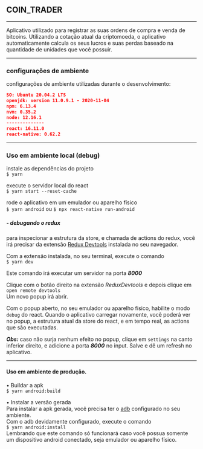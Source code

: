 ## COIN_TRADER

----
Aplicativo utilizado para registrar as suas ordens de compra e venda de bitcoins. Utilizando a cotação atual da criptomoeda, o aplicativo automaticamente calcula os seus lucros e suas perdas baseado na quantidade de unidades que você possuir.

---

### configurações de ambiente
configurações de ambiente utilizadas durante o desenvolvimento:
```json
SO: Ubuntu 20.04.2 LTS
openjdk: version 11.0.9.1 - 2020-11-04
npm: 6.13.4
nvm: 0.35.2
node: 12.16.1
--------------
react: 16.11.0 
react-native: 0.62.2 
```
 
 ---
### Uso em ambiente local (debug)
instale as dependências do projeto <br />
`` $ yarn ``
 
execute o servidor local do react <br />
`` $ yarn start --reset-cache ``

rode o aplicativo em um emulador ou aparelho físico <br />
`` $ yarn android `` ou `` $ npx react-native run-android ``

##### - debugando o redux
para inspecionar a estrutura da store, e chamada de actions do redux, você irá precisar da extensão [Redux Devtools](https://addons.mozilla.org/pt-BR/firefox/addon/reduxdevtools/) instalada no seu navegador.

Com a extensão instalada, no seu terminal, execute o comando <br />
``$ yarn dev `` 


Este comando irá executar um servidor na porta **_8000_** 

Clique com o botão direito na extensão _ReduxDevtools_ e depois clique em ``open remote devtools`` <br/>
Um novo popup irá abrir.

Com o popup aberto, no seu emulador ou aparelho fisico, habilite o modo ``debug`` do react.
Quando o aplicativo carregar novamente, você poderá ver no popup, a estrutura atual da store do react, e em tempo real, as actions que são executadas.

**_Obs:_** caso não surja nenhum efeito no popup, clique em `settings` na canto inferior direito, e adicione a porta **_8000_** no input. Salve e dê um refresh no aplicativo. 

---

#### Uso em ambiente de produção.
• Buildar a apk <br/>
``$ yarn android:build``

• Instalar a versão gerada <br/>
Para instalar a apk gerada, você precisa ter o [adb](https://developer.android.com/studio/command-line/adb?hl=pt-br) configurado no seu ambiente. <br/>
Com o adb devidamente configurado, execute o comando <br/>
``$ yarn android:install `` <br/>
Lembrando que este comando só funcionará caso você possua somente um dispositivo android conectado, seja emulador ou aparelho físico. 

